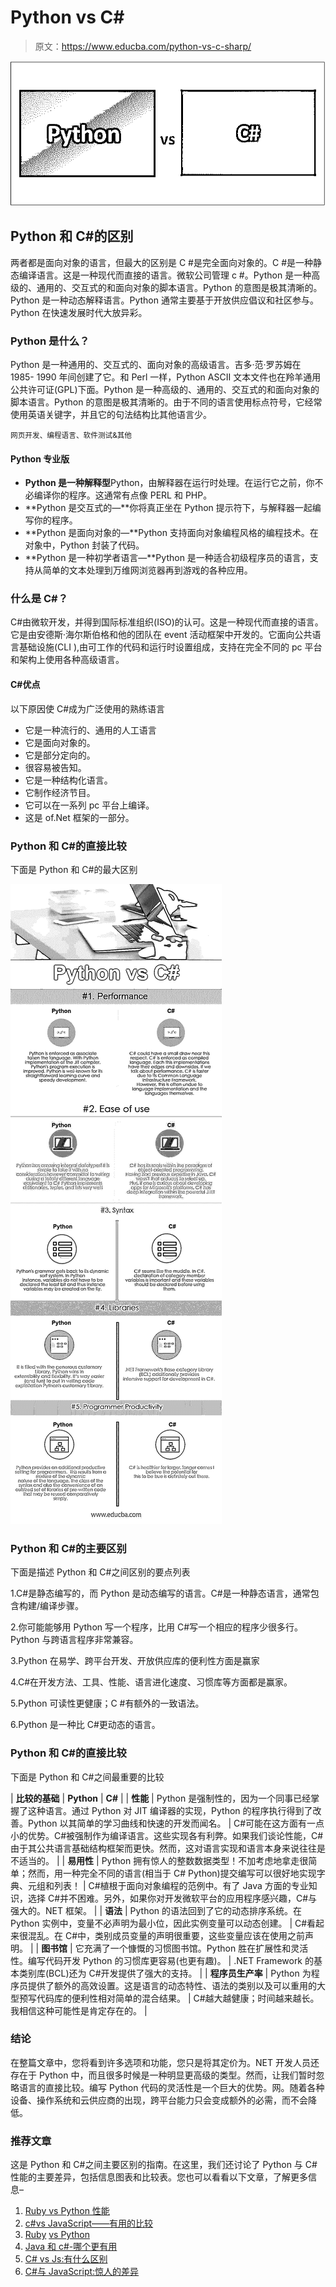 # Python vs C#

> 原文：<https://www.educba.com/python-vs-c-sharp/>

![Python vs C#](img/09d1144c253228d85579fcef7aaa25cf.png)



## Python 和 C#的区别

两者都是面向对象的语言，但最大的区别是 C #是完全面向对象的。C #是一种静态编译语言。这是一种现代而直接的语言。微软公司管理 c #。Python 是一种高级的、通用的、交互式的和面向对象的脚本语言。Python 的意图是极其清晰的。Python 是一种动态解释语言。Python 通常主要基于开放供应倡议和社区参与。Python 在快速发展时代大放异彩。

### Python 是什么？

Python 是一种通用的、交互式的、面向对象的高级语言。吉多·范·罗苏姆在 1985- 1990 年间创建了它。和 Perl 一样，Python ASCII 文本文件也在羚羊通用公共许可证(GPL)下面。Python 是一种高级的、通用的、交互式的和面向对象的脚本语言。Python 的意图是极其清晰的。由于不同的语言使用标点符号，它经常使用英语关键字，并且它的句法结构比其他语言少。

<small>网页开发、编程语言、软件测试&其他</small>

#### Python 专业版

*   **Python 是一种解释型**Python，由解释器在运行时处理。在运行它之前，你不必编译你的程序。这通常有点像 PERL 和 PHP。
*   **Python 是交互式的—**你将真正坐在 Python 提示符下，与解释器一起编写你的程序。
*   **Python 是面向对象的—**Python 支持面向对象编程风格的编程技术。在对象中，Python 封装了代码。
*   **Python 是一种初学者语言—**Python 是一种适合初级程序员的语言，支持从简单的文本处理到万维网浏览器再到游戏的各种应用。

### 什么是 C#？

C#由微软开发，并得到国际标准组织(ISO)的认可。这是一种现代而直接的语言。它是由安德斯·海尔斯伯格和他的团队在 event 活动框架中开发的。它面向公共语言基础设施(CLI ),由可工作的代码和运行时设置组成，支持在完全不同的 pc 平台和架构上使用各种高级语言。

#### C#优点

以下原因使 C#成为广泛使用的熟练语言

*   它是一种流行的、通用的人工语言
*   它是面向对象的。
*   它是部分定向的。
*   很容易被告知。
*   它是一种结构化语言。
*   它制作经济节目。
*   它可以在一系列 pc 平台上编译。
*   这是 of.Net 框架的一部分。

### Python 和 C#的直接比较

下面是 Python 和 C#的最大区别

![Python vs C# Infographics](img/f9338b694d2de3e9845bed5d70d467a8.png)



### Python 和 C#的主要区别

下面是描述 Python 和 C#之间区别的要点列表

1.C#是静态编写的，而 Python 是动态编写的语言。C#是一种静态语言，通常包含构建/编译步骤。

2.你可能能够用 Python 写一个程序，比用 C#写一个相应的程序少很多行。Python 与跨语言程序非常兼容。

3.Python 在易学、跨平台开发、开放供应库的便利性方面是赢家

4.C#在开发方法、工具、性能、语言进化速度、习惯库等方面都是赢家。

5.Python 可读性更健康；C #有额外的一致语法。

6.Python 是一种比 C#更动态的语言。

### Python 和 C#的直接比较

下面是 Python 和 C#之间最重要的比较

| **比较的基础** | **Python** | **C#** |
| **性能** | Python 是强制性的，因为一个同事已经掌握了这种语言。通过 Python 对 JIT 编译器的实现，Python 的程序执行得到了改善。Python 以其简单的学习曲线和快速的开发而闻名。 | C#可能在这方面有一点小的优势。C#被强制作为编译语言。这些实现各有利弊。如果我们谈论性能，C#由于其公共语言基础结构框架而更快。然而，这对语言实现和语言本身来说往往是不适当的。 |
| **易用性** | Python 拥有惊人的整数数据类型！不加考虑地拿走很简单；然而，用一种完全不同的语言(相当于 C# Python)提交编写可以很好地实现字典、元组和列表！ | C#植根于面向对象编程的范例中。有了 Java 方面的专业知识，选择 C#并不困难。另外，如果你对开发微软平台的应用程序感兴趣，C#与强大的。NET 框架。 |
| **语法** | Python 的语法回到了它的动态排序系统。在 Python 实例中，变量不必声明为最小位，因此实例变量可以动态创建。 | C#看起来很混乱。在 C#中，类别成员变量的声明很重要，这些变量应该在使用之前声明。 |
| **图书馆** | 它充满了一个慷慨的习惯图书馆。Python 胜在扩展性和灵活性。编写代码开发 Python 的习惯库更容易(也更有趣)。 | .NET Framework 的基本类别库(BCL)还为 C#开发提供了强大的支持。 |
| **程序员生产率** | Python 为程序员提供了额外的高效设置。这是语言的动态特性、语法的类别以及可以重用的大型预写代码库的便利性相对简单的混合结果。 | C#越大越健康；时间越来越长。我相信这种可能性是肯定存在的。 |

### 结论

在整篇文章中，您将看到许多选项和功能，您只是将其定价为。NET 开发人员还存在于 Python 中，而且很多时候是一种明显更高级的类型。然而，让我们暂时忽略语言的直接比较。编写 Python 代码的灵活性是一个巨大的优势。网。随着各种设备、操作系统和云供应商的出现，跨平台能力只会变成额外的必需，而不会降低。

### 推荐文章

这是 Python 和 C#之间主要区别的指南。在这里，我们还讨论了 Python 与 C#性能的主要差异，包括信息图表和比较表。您也可以看看以下文章，了解更多信息–

1.  [Ruby vs Python 性能](https://www.educba.com/ruby-vs-python-performance/)
2.  [c#](https://www.educba.com/c-sharp-vs-javascript/)[vs JavaScript——有用的比较](https://www.educba.com/c-sharp-vs-javascript/)
3.  [Ruby](https://www.educba.com/python-vs-ruby/) [vs Python](https://www.educba.com/python-vs-ruby/)
4.  [Java 和 c#-哪个更有用](https://www.educba.com/java-vs-c-sharp/)
5.  [C# vs Js:有什么区别](https://www.educba.com/c-sharp-vs-js/)
6.  [C#与 JavaScript:惊人的差异](https://www.educba.com/c-sharp-vs-javascript/)





